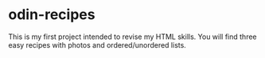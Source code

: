 # odin-recipes
This is my first project intended to revise my HTML skills. You will find three easy recipes with photos and ordered/unordered lists.

